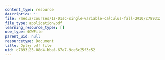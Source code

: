 ```yaml
---
content_type: resource
description: ''
file: /media/courses/18-01sc-single-variable-calculus-fall-2010/c789312508d4bba867a79ce6c25f3c52_ryLdyDrBfvI.pdf
file_type: application/pdf
learning_resource_types: []
ocw_type: OCWFile
parent_uid: null
resourcetype: Document
title: 3play pdf file
uid: c7893125-08d4-bba8-67a7-9ce6c25f3c52
---
```


